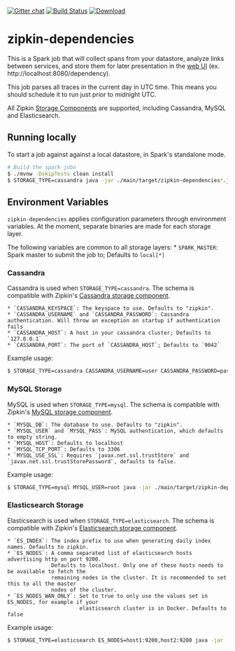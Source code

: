[![Gitter chat](http://img.shields.io/badge/gitter-join%20chat%20%E2%86%92-brightgreen.svg)](https://gitter.im/openzipkin/zipkin) [![Build Status](https://travis-ci.org/openzipkin/zipkin-dependencies.svg?branch=master)](https://travis-ci.org/openzipkin/zipkin-dependencies) [![Download](https://api.bintray.com/packages/openzipkin/maven/zipkin-dependencies/images/download.svg) ](https://bintray.com/openzipkin/maven/zipkin-dependencies/_latestVersion)

# zipkin-dependencies

This is a Spark job that will collect spans from your datastore, analyze links between services,
and store them for later presentation in the [web UI](https://github.com/openzipkin/zipkin/tree/master/zipkin-ui) (ex. http://localhost:8080/dependency).

This job parses all traces in the current day in UTC time. This means you should schedule it to run
just prior to midnight UTC.

All Zipkin [Storage Components](https://github.com/openzipkin/zipkin/blob/master/zipkin-storage/)
are supported, including Cassandra, MySQL and Elasticsearch.

## Running locally

To start a job against against a local datastore, in Spark's standalone mode.

```bash
# Build the spark jobs
$ ./mvnw -DskipTests clean install
$ STORAGE_TYPE=cassandra java -jar ./main/target/zipkin-dependencies*.jar
```

## Environment Variables
`zipkin-dependencies` applies configuration parameters through environment variables. At the
moment, separate binaries are made for each storage layer.

The following variables are common to all storage layers:
    * `SPARK_MASTER`: Spark master to submit the job to; Defaults to `local[*]`

### Cassandra
Cassandra is used when `STORAGE_TYPE=cassandra`. The schema is compatible with Zipkin's [Cassandra storage component](https://github.com/openzipkin/zipkin/tree/master/zipkin-storage/cassandra).

    * `CASSANDRA_KEYSPACE`: The keyspace to use. Defaults to "zipkin".
    * `CASSANDRA_USERNAME` and `CASSANDRA_PASSWORD`: Cassandra authentication. Will throw an exception on startup if authentication fails
    * `CASSANDRA_HOST`: A host in your cassandra cluster; Defaults to `127.0.0.1`
    * `CASSANDRA_PORT`: The port of `CASSANDRA_HOST`; Defaults to `9042`

Example usage:

```bash
$ STORAGE_TYPE=cassandra CASSANDRA_USERNAME=user CASSANDRA_PASSWORD=pass java -jar ./main/target/zipkin-dependencies*.jar
```

### MySQL Storage
MySQL is used when `STORAGE_TYPE=mysql`. The schema is compatible with Zipkin's [MySQL storage component](https://github.com/openzipkin/zipkin/tree/master/zipkin-storage/mysql).

    * `MYSQL_DB`: The database to use. Defaults to "zipkin".
    * `MYSQL_USER` and `MYSQL_PASS`: MySQL authentication, which defaults to empty string.
    * `MYSQL_HOST`: Defaults to localhost
    * `MYSQL_TCP_PORT`: Defaults to 3306
    * `MYSQL_USE_SSL`: Requires `javax.net.ssl.trustStore` and `javax.net.ssl.trustStorePassword`, defaults to false.

Example usage:

```bash
$ STORAGE_TYPE=mysql MYSQL_USER=root java -jar ./main/target/zipkin-dependencies*.jar
```

### Elasticsearch Storage
Elasticsearch is used when `STORAGE_TYPE=elasticsearch`. The schema is compatible with Zipkin's [Elasticsearch storage component](https://github.com/openzipkin/zipkin/tree/master/zipkin-storage/elasticsearch).

    * `ES_INDEX`: The index prefix to use when generating daily index names. Defaults to zipkin.
    * `ES_NODES`: A comma separated list of elasticsearch hosts advertising http on port 9200.
                  Defaults to localhost. Only one of these hosts needs to be available to fetch the
                  remaining nodes in the cluster. It is recommended to set this to all the master
                  nodes of the cluster.
    * `ES_NODES_WAN_ONLY`: Set to true to only use the values set in ES_NODES, for example if your
                           elasticsearch cluster is in Docker. Defaults to false

Example usage:

```bash
$ STORAGE_TYPE=elasticsearch ES_NODES=host1:9200,host2:9200 java -jar ./main/target/zipkin-dependencies*.jar
```
